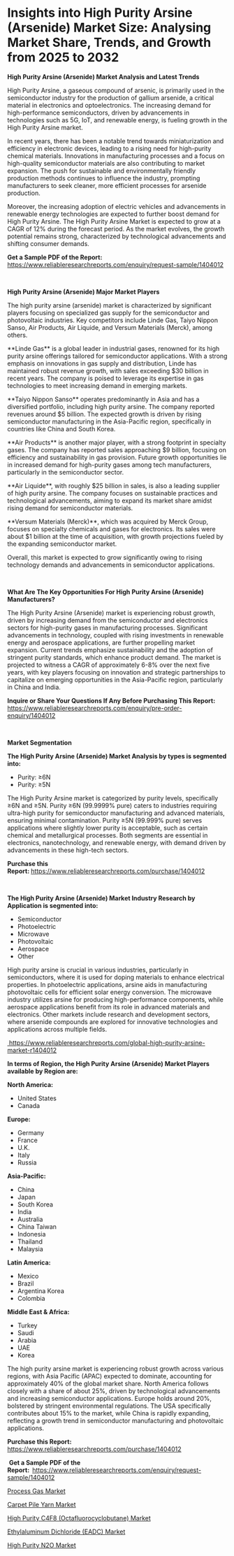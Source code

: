 <p><h1>Insights into High Purity Arsine (Arsenide) Market Size: Analysing Market Share, Trends, and Growth from 2025 to 2032</h1></p><p><strong>High Purity Arsine (Arsenide) Market Analysis and Latest Trends</strong></p>
<p><p>High Purity Arsine, a gaseous compound of arsenic, is primarily used in the semiconductor industry for the production of gallium arsenide, a critical material in electronics and optoelectronics. The increasing demand for high-performance semiconductors, driven by advancements in technologies such as 5G, IoT, and renewable energy, is fueling growth in the High Purity Arsine market. </p><p>In recent years, there has been a notable trend towards miniaturization and efficiency in electronic devices, leading to a rising need for high-purity chemical materials. Innovations in manufacturing processes and a focus on high-quality semiconductor materials are also contributing to market expansion. The push for sustainable and environmentally friendly production methods continues to influence the industry, prompting manufacturers to seek cleaner, more efficient processes for arsenide production.</p><p>Moreover, the increasing adoption of electric vehicles and advancements in renewable energy technologies are expected to further boost demand for High Purity Arsine. The High Purity Arsine Market is expected to grow at a CAGR of 12% during the forecast period. As the market evolves, the growth potential remains strong, characterized by technological advancements and shifting consumer demands.</p></p>
<p><strong>Get a Sample PDF of the Report:&nbsp;</strong> <a href="https://www.reliableresearchreports.com/enquiry/request-sample/1404012?utm_campaign=12&utm_medium=2&utm_source=Github&utm_content=ia&utm_term=13012025&utm_id=high-purity-arsine-arsenide">https://www.reliableresearchreports.com/enquiry/request-sample/1404012</a></p>
<p>&nbsp;</p>
<p><strong>High Purity Arsine (Arsenide) Major Market Players</strong></p>
<p><p>The high purity arsine (arsenide) market is characterized by significant players focusing on specialized gas supply for the semiconductor and photovoltaic industries. Key competitors include Linde Gas, Taiyo Nippon Sanso, Air Products, Air Liquide, and Versum Materials (Merck), among others.</p><p>**Linde Gas** is a global leader in industrial gases, renowned for its high purity arsine offerings tailored for semiconductor applications. With a strong emphasis on innovations in gas supply and distribution, Linde has maintained robust revenue growth, with sales exceeding $30 billion in recent years. The company is poised to leverage its expertise in gas technologies to meet increasing demand in emerging markets.</p><p>**Taiyo Nippon Sanso** operates predominantly in Asia and has a diversified portfolio, including high purity arsine. The company reported revenues around $5 billion. The expected growth is driven by rising semiconductor manufacturing in the Asia-Pacific region, specifically in countries like China and South Korea.</p><p>**Air Products** is another major player, with a strong footprint in specialty gases. The company has reported sales approaching $9 billion, focusing on efficiency and sustainability in gas provision. Future growth opportunities lie in increased demand for high-purity gases among tech manufacturers, particularly in the semiconductor sector.</p><p>**Air Liquide**, with roughly $25 billion in sales, is also a leading supplier of high purity arsine. The company focuses on sustainable practices and technological advancements, aiming to expand its market share amidst rising demand for semiconductor materials.</p><p>**Versum Materials (Merck)**, which was acquired by Merck Group, focuses on specialty chemicals and gases for electronics. Its sales were about $1 billion at the time of acquisition, with growth projections fueled by the expanding semiconductor market. </p><p>Overall, this market is expected to grow significantly owing to rising technology demands and advancements in semiconductor applications.</p></p>
<p>&nbsp;</p>
<p><strong>What Are The Key Opportunities For High Purity Arsine (Arsenide) Manufacturers?</strong></p>
<p><p>The High Purity Arsine (Arsenide) market is experiencing robust growth, driven by increasing demand from the semiconductor and electronics sectors for high-purity gases in manufacturing processes. Significant advancements in technology, coupled with rising investments in renewable energy and aerospace applications, are further propelling market expansion. Current trends emphasize sustainability and the adoption of stringent purity standards, which enhance product demand. The market is projected to witness a CAGR of approximately 6-8% over the next five years, with key players focusing on innovation and strategic partnerships to capitalize on emerging opportunities in the Asia-Pacific region, particularly in China and India.</p></p>
<p><strong>Inquire or Share Your Questions If Any Before Purchasing This Report:</strong> <a href="https://www.reliableresearchreports.com/enquiry/pre-order-enquiry/1404012?utm_campaign=12&utm_medium=2&utm_source=Github&utm_content=ia&utm_term=13012025&utm_id=high-purity-arsine-arsenide">https://www.reliableresearchreports.com/enquiry/pre-order-enquiry/1404012</a></p>
<p>&nbsp;</p>
<p><strong>Market Segmentation</strong></p>
<p><strong>The High Purity Arsine (Arsenide) Market Analysis by types is segmented into:</strong></p>
<p><ul><li>Purity: ≥6N</li><li>Purity: ≥5N</li></ul></p>
<p><p>The High Purity Arsine market is categorized by purity levels, specifically ≥6N and ≥5N. Purity ≥6N (99.9999% pure) caters to industries requiring ultra-high purity for semiconductor manufacturing and advanced materials, ensuring minimal contamination. Purity ≥5N (99.999% pure) serves applications where slightly lower purity is acceptable, such as certain chemical and metallurgical processes. Both segments are essential in electronics, nanotechnology, and renewable energy, with demand driven by advancements in these high-tech sectors.</p></p>
<p><strong>Purchase this Report:&nbsp;</strong><a href="https://www.reliableresearchreports.com/purchase/1404012?utm_campaign=12&utm_medium=2&utm_source=Github&utm_content=ia&utm_term=13012025&utm_id=high-purity-arsine-arsenide">https://www.reliableresearchreports.com/purchase/1404012</a></p>
<p>&nbsp;</p>
<p><strong>The High Purity Arsine (Arsenide) Market Industry Research by Application is segmented into:</strong></p>
<p><ul><li>Semiconductor</li><li>Photoelectric</li><li>Microwave</li><li>Photovoltaic</li><li>Aerospace</li><li>Other</li></ul></p>
<p><p>High purity arsine is crucial in various industries, particularly in semiconductors, where it is used for doping materials to enhance electrical properties. In photoelectric applications, arsine aids in manufacturing photovoltaic cells for efficient solar energy conversion. The microwave industry utilizes arsine for producing high-performance components, while aerospace applications benefit from its role in advanced materials and electronics. Other markets include research and development sectors, where arsenide compounds are explored for innovative technologies and applications across multiple fields.</p></p>
<p><a href="https://www.reliableresearchreports.com/global-high-purity-arsine-market-r1404012?utm_campaign=12&utm_medium=2&utm_source=Github&utm_content=ia&utm_term=13012025&utm_id=high-purity-arsine-arsenide">&nbsp;https://www.reliableresearchreports.com/global-high-purity-arsine-market-r1404012</a></p>
<p><strong>In terms of Region, the High Purity Arsine (Arsenide) Market Players available by Region are:</strong></p>
<p>
    <p> <strong> North America: </strong>
        <ul>
            <li>United States</li>
            <li>Canada</li>
        </ul>
        </p> 
    <p> <strong> Europe: </strong>
        <ul>
            <li>Germany</li>
            <li>France</li>
            <li>U.K.</li>
            <li>Italy</li>
            <li>Russia</li>
        </ul>
        </p> 
    <p> <strong> Asia-Pacific: </strong>
        <ul>
            <li>China</li>
            <li>Japan</li>
            <li>South Korea</li>
            <li>India</li>
            <li>Australia</li>
            <li>China Taiwan</li>
            <li>Indonesia</li>
            <li>Thailand</li>
            <li>Malaysia</li>
        </ul>
        </p> 
    <p> <strong> Latin America: </strong>
        <ul>
            <li>Mexico</li>
            <li>Brazil</li>
            <li>Argentina Korea</li>
            <li>Colombia</li>
        </ul>
        </p> 
    <p> <strong> Middle East & Africa: </strong>
        <ul>
            <li>Turkey</li>
            <li>Saudi</li>
            <li>Arabia</li>
            <li>UAE</li>
            <li>Korea</li>
        </ul>
    </p>
    </p>
<p><p>The high purity arsine market is experiencing robust growth across various regions, with Asia Pacific (APAC) expected to dominate, accounting for approximately 40% of the global market share. North America follows closely with a share of about 25%, driven by technological advancements and increasing semiconductor applications. Europe holds around 20%, bolstered by stringent environmental regulations. The USA specifically contributes about 15% to the market, while China is rapidly expanding, reflecting a growth trend in semiconductor manufacturing and photovoltaic applications.</p></p>
<p><strong>Purchase this Report: </strong><a href="https://www.reliableresearchreports.com/purchase/1404012?utm_campaign=12&utm_medium=2&utm_source=Github&utm_content=ia&utm_term=13012025&utm_id=high-purity-arsine-arsenide">https://www.reliableresearchreports.com/purchase/1404012</a></p>
<p>&nbsp;<strong>Get a Sample PDF of the Report:&nbsp;&nbsp;</strong><a href="https://www.reliableresearchreports.com/enquiry/request-sample/1404012?utm_campaign=12&utm_medium=2&utm_source=Github&utm_content=ia&utm_term=13012025&utm_id=high-purity-arsine-arsenide">https://www.reliableresearchreports.com/enquiry/request-sample/1404012</a></p>
<p><strong></strong></p>
<p><p><a href="https://github.com/yankimber90yankim/Market-Research-Report-List-1/blob/main/process-gas-market.md?utm_campaign=12&utm_medium=2&utm_source=Github&utm_content=ia&utm_term=13012025&utm_id=high-purity-arsine-arsenide">Process Gas Market</a></p><p><a href="https://github.com/princessbartram3/Market-Research-Report-List-1/blob/main/carpet-pile-yarn-market.md?utm_campaign=12&utm_medium=2&utm_source=Github&utm_content=ia&utm_term=13012025&utm_id=high-purity-arsine-arsenide">Carpet Pile Yarn Market</a></p><p><a href="https://github.com/edacruz6/Market-Research-Report-List-1/blob/main/high-purity-c4f8-octafluorocyclobutane-market.md?utm_campaign=12&utm_medium=2&utm_source=Github&utm_content=ia&utm_term=13012025&utm_id=high-purity-arsine-arsenide">High Purity C4F8 (Octafluorocyclobutane) Market</a></p><p><a href="https://github.com/GenaGaines34/Market-Research-Report-List-1/blob/main/ethylaluminum-dichloride-eadc-market.md?utm_campaign=12&utm_medium=2&utm_source=Github&utm_content=ia&utm_term=13012025&utm_id=high-purity-arsine-arsenide">Ethylaluminum Dichloride (EADC) Market</a></p><p><a href="https://github.com/seanmcma708/Market-Research-Report-List-1/blob/main/high-purity-n2o-market.md?utm_campaign=12&utm_medium=2&utm_source=Github&utm_content=ia&utm_term=13012025&utm_id=high-purity-arsine-arsenide">High Purity N2O Market</a></p></p>
